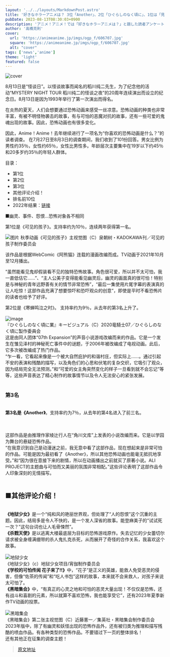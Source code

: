 ```yaml
---
layout: '../../layouts/MarkdownPost.astro'
title: '好きなホラーアニメは？ 3位「Another」、2位「ひぐらしのなく頃に」、1位は「見える子ちゃん」＜23年版＞'
pubDate: 2023-08-13T08:30:03+0900
description: 'アニメ！アニメ！では「好きなホラーアニメは？」と題した読者アンケートを昨年に引き続き実施しました。結果を発表します。'
author: '高橋克則'
cover:
  url: 'https://animeanime.jp/imgs/ogp_f/606707.jpg'
  square: 'https://animeanime.jp/imgs/ogp_f/606707.jpg'
  alt: "cover"
tags: ['news','anime']
theme: 'light'
featured: false
---
```


![cover](https://animeanime.jp/imgs/ogp_f/606707.jpg)

8月13日是“怪谈日”。以怪谈故事而闻名的稻川纯二先生，为了纪念他的活动“MYSTERY NIGHT TOUR 稻川纯二的怪谈之夜”的20周年连续演出而设立的纪念日。8月13日是因为1993年举行了第一次演出而得名。

在炎热的夏天，人们会想要通过恐怖动画来感受一丝凉意。恐怖动画的种类也非常丰富，有被不明怪物袭击的故事，有与可怕的恶魔对抗的故事，还有一些可爱的鬼魂出现的故事。因此，恐怖动画也有很多变化。

因此，Anime！Anime！去年继续进行了一项名为“你喜欢的恐怖动画是什么？”的读者调查。
在7月27日至8月3日的调查期间，我们收到了101份回答。男女比例为男性约35％，女性约65％，女性比男性多。年龄层次主要集中在19岁以下约45％和20多岁约35％的年轻人群体。

目录：
- 第1位
- 第2位
- 第3位
- 其他评论介绍！
- 排名前10位
- 2022年结果：[链接](https://animeanime.jp/article/2022/08/13/71389.html)

■幽灵、事件、怨恨...恐怖对象各不相同

第1位是《可见的孩子》。支持率约为10％，连续两年获得第一名。

![图片](https://animeanime.jp/imgs/zoom/606708.jpg)
秋季动画《可见的孩子》主视觉图（C）泉朝树・KADOKAWA刊／可见的孩子制作委员会

该作品是根据WebComic《阿熊猫》连载的漫画改编而成。TV动画于2021年10月至12月播出。

“虽然能看见鬼却假装看不见的独特恐怖故事。角色很可爱，所以并不太可怕，我一直低估它......”、“主人公美子变得能看见幽灵后，幽灵的画面真的很可怕！特别是与神秘的青年远野善有关的情节非常恐怖”，“最后一集使用片尾字幕的表演真的让人吃惊！这部作品充满了想要惊吓和恐吓观众的创意”，即使是平时不看恐怖片的读者也给予了好评。

第2位是《寒蝉鸣泣之时》。
支持率约为9％，从去年的第3名上升了。 <br><br>![image](https://animeanime.jp/imgs/zoom/606707.jpg)<br><span class="cap txt-center">『ひぐらしのなく頃に業』キービジュアル（C）2020竜騎士07／ひぐらしのなく頃に製作委員会</span><br>这是由同人团体“07th Expansion”的声音小说游戏改编而来的作品。它是一个发生在雏见泽村的神秘死亡事件中的谜题，于2006年被改编成了电视动画。此后，它多次被改编成了热门作品。 <br>“乍一看，它看起来像是一个被大自然庇护的和谐村庄，但实际上……。通过引起不安的表演和残酷的描写，以及角色们的心思和伏笔的复杂交织，它吸引了观众，因为结局完全无法预测。”和“可爱的女主角突然变化的样子一旦看到就不会忘记”等等，这些声音表达了精心制作的故事情节以及令人无法安心的紧张发展。 <br><br><h3 id="list03" class="subtitle">第3名</h3><br><span class="underline"><span style="font-weight:bold;">第3名是《Another》</span></span>。支持率约为7％，从去年的第4名进入了前三名。 <br><br><br><br>这部作品是由推理作家绫辻行人在“角川文库”上发表的小说改编而来。它是以学园为舞台的悬疑恐怖作品。 <br>“在我意识到自己是动漫迷之前，我无意中看了这部作品，现在想起来是非常可怕的作品。可能是因为最初看了《Another》，所以其他恐怖动画也能毫无抵抗地享受。”和“因为很在意接下来的剧情，所以在动画播出之前就买了原著小说。ALI PROJECT的主题曲与可怕而又美丽的氛围非常相配。”这些评论表明了这部作品令人印象深刻的无情描写。
<br><br><h2 id="list04" class="title02" style="border-color:#61caff">■其他评论介绍！ </h2><br><span style="font-weight:bold;">《地狱少女》</span>是一个“纯和风的艳丽世界观，但处理了“人的怨恨”这个沉重的主题。因此，结局多是令人不快的，是一个发人深省的故事。能登麻美子的“试试死一次？”这句台词也让人毛骨悚然”。 <br><span style="font-weight:bold;">《杀戮天使》</span>是以逃离大楼最底层为目标的恐怖游戏原作。失去记忆的少女蕾切尔请求被全身缠满绷带的杀人鬼扎克杀死，从而展开了奇怪的合作关系，我喜欢这个故事。 <br><br>![地狱少女](https://animeanime.jp/imgs/zoom/606706.jpg)<br><span class="cap txt-center">《地狱少女》（c）地狱少女项目/宵伽制作委员会</span><br><span style="font-weight:bold;">《学校的可怕传闻 花子来了!!》</span>中，“花子”是正义的英雄，能救人免受恶灵的侵害，但像“佐茶的传闻”和“吃人书包”这样的故事，本来就不会来救人，对孩子来说太可怕了。 <br><span style="font-weight:bold;">《黑暗集会》</span>中，“有真正的心灵之地和可怕的恶灵大量出现！不仅仅是恐怖，还有战斗和喜剧的元素，所以就算不喜欢恐怖，我也能享受它”，还有2023年夏季新作TV动画的投票。 <br><br>![黑暗集会](https://animeanime.jp/imgs/zoom/606710.jpg)<br><span class="cap txt-center">《黑暗集会》第二张主视觉图（C）近藤憲一／集英社・黑暗集会制作委员会</span><br>2023年版中，除了有幽灵和妖怪出现的恐怖作品外，还有被归类为推理和描写残酷的喷血作品。有各种类型的恐怖作品。不要错过下一页的整体排名！ <br>还有其他正在征集的调查主题！

>[原文地址](https://animeanime.jp/article/2023/08/13/79250.html)  